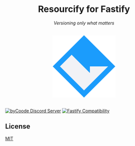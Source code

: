<div align="center">
    
# Resourcify for Fastify

*Versioning only what matters*

<br>

<img src="ASSETS/byCoode.svg" alt="byCoode Logo" width="200" height="auto">

<br>
<br>

</div>


[![byCoode Discord Server](https://img.shields.io/discord/800519993602211890?color=%23738ADB&label=byCoode&logo=discord&logoColor=%23738ADB&labelColor=%23F1F2F6)](https://discord.gg/Mgt39Rm8dn)
[![Fastify Compatibility](https://img.shields.io/badge/Fastify%20Compatibility-4.x-blue?logo=fastify&color=%23ff6b81&logoColor=%23ff6b81&labelColor=%23F1F2F6)](#)

## License
[MIT](../LICENSE)
